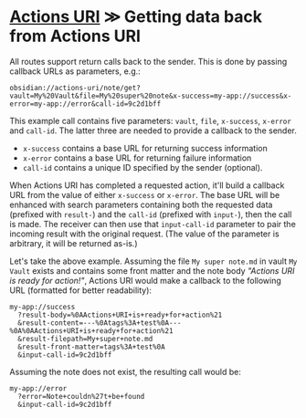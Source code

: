# [Actions URI](index.md) ≫ Getting data back from Actions URI

All routes support return calls back to the sender. This is done by passing callback URLs as parameters, e.g.:

```
obsidian://actions-uri/note/get?vault=My%20Vault&file=My%20super%20note&x-success=my-app://success&x-error=my-app://error&call-id=9c2d1bff
```

This example call contains five parameters: `vault`, `file`, `x-success`, `x-error` and `call-id`.  The latter three are needed to provide a callback to the sender.

- `x-success` contains a base URL for returning success information
- `x-error` contains a base URL for returning failure information
- `call-id` contains a unique ID specified by the sender (optional).

When Actions URI has completed a requested action, it'll build a callback URL from the value of either `x-success` or `x-error`. The base URL will be enhanced with search parameters containing both the requested data (prefixed with `result-`) and the `call-id` (prefixed with `input-`), then the call is made.  The receiver can then use that `input-call-id` parameter to pair the incoming result with the original request.  (The value of the parameter is arbitrary, it will be returned as-is.)

Let's take the above example.  Assuming the file `My super note.md` in vault `My Vault` exists and contains some front matter and the note body *"Actions URI is ready for action!"*, Actions URI would make a callback to the following URL (formatted for better readability):

```
my-app://success
  ?result-body=%0AActions+URI+is+ready+for+action%21
  &result-content=---%0Atags%3A+test%0A---%0A%0AActions+URI+is+ready+for+action%21
  &result-filepath=My+super+note.md
  &result-front-matter=tags%3A+test%0A
  &input-call-id=9c2d1bff
```

Assuming the note does not exist, the resulting call would be:

```
my-app://error
  ?error=Note+couldn%27t+be+found
  &input-call-id=9c2d1bff
```
